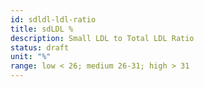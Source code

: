 ```yaml
---
id: sdldl-ldl-ratio
title: sdLDL %
description: Small LDL to Total LDL Ratio
status: draft
unit: "%"
range: low < 26; medium 26-31; high > 31
---
```

